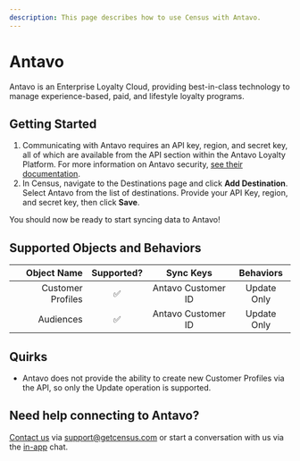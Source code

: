 ```yaml
---
description: This page describes how to use Census with Antavo.
---
```


# Antavo

Antavo is an Enterprise Loyalty Cloud, providing best-in-class technology to manage experience-based, paid, and lifestyle loyalty programs.

## Getting Started

1. Communicating with Antavo requires an API key, region, and secret key, all of which are available from the API section within the Antavo Loyalty Platform. For more information on Antavo security, [see their documentation](https://apidocs.antavo.com/api/security.html).
2. In Census, navigate to the Destinations page and click **Add Destination**. Select Antavo from the list of destinations. Provide your API Key, region, and secret key, then click **Save**.

You should now be ready to start syncing data to Antavo!

## Supported Objects and Behaviors

|   **Object Name** | **Supported?** |    **Sync Keys**   | **Behaviors** |
| ----------------: | :------------: | :----------------: | :-----------: |
| Customer Profiles |        ✅       | Antavo Customer ID |  Update Only  |
|         Audiences |        ✅       | Antavo Customer ID |  Update Only  |

## Quirks

* Antavo does not provide the ability to create new Customer Profiles via the API, so only the Update operation is supported.

## Need help connecting to Antavo?

[Contact us](mailto:support@getcensus.com) via support@getcensus.com or start a conversation with us via the [in-app](https://app.getcensus.com) chat.

